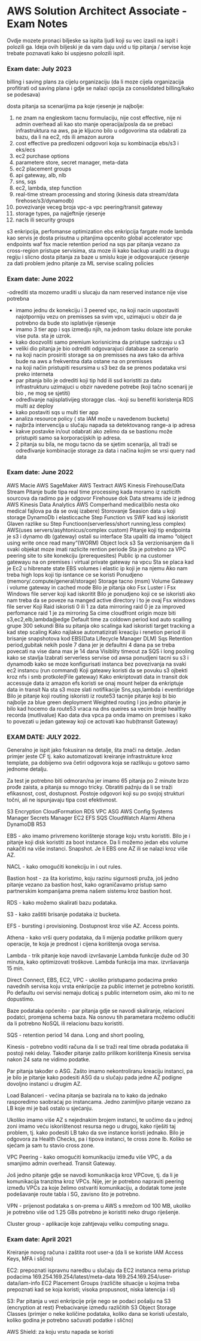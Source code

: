 # AWS Solution Architect Associate - Exam Notes
Ovdje mozete pronaci biljeske sa ispita ljudi koji su vec izasli na ispit i polozili ga. Ideja ovih biljeski je da vam daju uvid u tip pitanja / servise koje trebate poznavati kako bi uspjesno polozili ispit. 

### Exam date: July 2023  

billing i saving plans za cijelu organizaciju (da li moze cijela organizacija profitirati od saving plana i gdje se nalazi opcija za consolidated billing/kako se podesava)

dosta pitanja sa scenarijima pa koje rjesenje je najbolje: 
1) ne znam na engleskom tacnu formulaciju, nije cost effective, nije ni admin overhead ali kao sto manje operacija/posla da se prebaci infrastruktura na aws, pa je kljucno bilo u odgovorima sta odabrati za bazu, da li na ec2, rds ili amazon aurora
2) cost effective pa predlozeni odgovori koja su kombinacija ebs/s3 i eks/ecs
3) ec2 purchase options
4) parametere store, secret manager, meta-data
5) ec2 placement groups
6) api gateway, alb, nlb
7) sns, sqs
8) ec2, lambda, step function
9) real-time stream processing and storing (kinesis data stream/data firehose/s3/dynamodb)
10) povezivanje veceg broja vpc-a vpc peering/transit gateway
11) storage types, pa najjeftnije rjesenje
12) nacls ili security groups


s3 enkripcija, perfomanse optimization
ebs enkripcija
fargate mode
lambda kao servis je dosta prisutna u pitanjima opcenito
global accelerator
vpc endpoints
waf
fsx
macie
retention period na sqs
par pitanja vezano za cross-region pristupe servisima, sta moze ili kako backup uraditi za drugu regiju i slicno
dosta pitanja za baze u smislu koje je odgovarajuce rjesenje za dati problem
jedno pitanje za ML servise
scaling policies

### Exam date: June 2022
-odrediti sta mozemo uraditi u slucaju da nam reserved instance nije vise potrebna
- imamo jednu dx konekciju i 3 peered vpc, na koji nacin uspostaviti najotporniju vezu on premisses sa svim vpc, uzimajuci u obzir da je potrebno da bude sto isplativije rijesenje
- imamo 3 tier app i sqs izmedju njih, na jednom tasku dolaze iste poruke vise puta. sta je uzrok. 
- kako doozvoliti samo premium korisnicima da pristupe sadrzaju u s3
- veliki dio pitanja je bio odrediti odgovarajuci database za scenario
-  na koji nacin prosiriti storage sa on premisses na aws tako da arhiva bude na aws a frekventna data ostane na on premisses
- na koji način pristupiti resursima u s3 bez da se prenos podataka vrsi preko interneta
- par pitanja bilo je odrediti koji tip hdd ili ssd koristiti za datu infrastrukturu uzimajuci u obzir navedene potrebe (koji tačno scenarij je bio , ne mog se sjetiti)
- određivanje najisplativijeg storagge clas.
-koji su benefiti koristenja RDS multi az deploy
- kako postaviti sqs u multi tier app
- analiza resource policy ( sta IAM može u navedenom bucketu) 
- najbrža intervencija u slučaju napada sa detektovanog range-a ip adresa
- kakve postavke in/out odabrati ako zelimo da se bastionu može pristupiti samo sa korporacijskih ip adresa. 
- 2 pitanja su bila, ne mogu tacno da se sjetim scenarija, ali traži se određivanje kombinacije storage za data i načina kojim se vrsi query nad data

### Exam date: June 2022


AWS Macie
AWS SageMaker
AWS Textract
AWS Kinesis Firehouse/Data Stream
Pitanje bude tipa real time processing kada moramo iz razlicith sourcova da radimo pa je odgovor Firehouse dok Data streams ide iz jednog
AWS Kinesis Data Analytics
AWS Comperhand medical(bilo nesta oko medical fajlova pa da se ovaj izabere)
Storovanje Seasion data u koji storage 
DynamoDb i elasticcache
Step Function vs SWF kad koji iskoristit 
Glaven razlike su Step Functioon(serverless/short running,less complex)
AWS(uses servers/asyhtonicus/complex custom)
Pitanje koji tip endpointa je s3 i dynamo db (gateway) ostali su interface
Sta upaliti da imamo “object using write once read many”(WORM)
Object lock s3
Sa verzionisanjem da li svaki objekat moze imati razlicite rention periode
Sta je potrebno za VPC peering site to site konekciju (prerequesites)
Public ip na customer gatewayu na on premises 
i virtual private gateway na vpcu
Sta se placa kad je Ec2 u hibrenate state
EBS volumes i elastic ip koji je na njemu
Ako nam treba high Iops koji tip isntance ce se koristi
Ponudjeno (memory/.compute/general/storage) Storage tacno (msm)
Volume Gateawy i volume gateway in cached mode
Bilo je pitanja oko Fsx Luster i Fsx Windows file server koji kad iskoritit
Bilo je ponudjeno koji ce se iskoristi ako nam treba da se poveze na manged active directory i to je ovaj Fsx windows file server
Koji Raid iskoristi 0 ili 1 za data mirroring
raid 0 je za improved perfomance 
raid 1 je za mirroring
Sa cime cloudfront origin moze biti
s3,ec2,elb,lambda@edge
Default time za coldown period kod auto scalling grupe
300 sekundi
Bila su pitanja oko scalinga kad iskoristi target tracking a kad step scaling
Kako najlakse automatizirati kreaciju i renetion period ili brisanje snapshotova kod EBS(Data Lifecycle Manager DLM)
Sqs Retention period,gubitak nekih posle 7 dana jer je defaultni 4 dana pa se treba povecati na vise dana max je 14 dana
Visiblity timeout za SQS i long pooling kako se stavlja
Izabrati serverless servise od awsa ponudjeni tacni su s3 i dynamodb
kako se moze konfigurisati instanca bez povezivanja na svaki ec2 instancu (run command)
Koji gateawy koristi da se povuku s3 ojbekti kroz nfs i smb protkole(File gateway)
Kako enkriptovati data in transit dok accessuje data iz amazon efs
koristi se onaj mount helper da enkriptuje data in transit
Na sta s3 moze slati notifikacije
Sns,sqs,lambda i eventbridge
Bilo je pitanje koji routing iskoristi iz route53 tacnije pitanje koji bi bio najbolje za blue green deployment
Weighted routing 
I jos jedno pitanje je bilo kad hocemo da route53 vraca na dns queires sa vecim broje healthy recorda (mutlivalue)
Kao data dva vpca pa onda imamo on premises i kako to povezati u jedan gateway koji ce actovati kao hub(transit Gateway)

### EXAM DATE: JULY 2022.

Generalno je ispit jako fokusiran na detalje, šta znači na detalje. Jedan primjer jeste CF tj. kako automatizovati kreiranje infrastrukture kroz template, pa dobijemo sva četiri odgovora koja se razlikuju u gotovo samo jednome detalju.

Za test je potrebno biti odmoran/na jer imamo 65 pitanja po 2 minute brzo prođe zaista, a pitanja su mnogo tricky. Obratiti pažnju da li se traži efikasnost, cost, dostupnost. Postoje odgovori koji su po svojoj strukturi točni, ali ne ispunjavaju tipa cost efektivnost. 

S3 Encryption
CloudFormation
RDS
VPC
ASG
AWS Config
Systems Manager
Secrets Manager
EC2
EFS
SQS
CloudWatch Alarmi
Athena
DynamoDB
R53



EBS - ako imamo privremeno korištenje storage koju vrstu koristiti. Bilo je i pitanje koji disk koristiti za boot instance.
Da li možemo jedan ebs volume nakačiti na više instanci. 
Snapshot. Je li EBS one AZ ili se nalazi kroz više AZ. 

NACL - kako omogućiti konekciju in i out rules. 

Bastion host - za šta koristimo, koju razinu sigurnosti pruža, još jedno pitanje vezano za bastion host, kako ograničavamo pristup samo partnerskim kompanijama prema našem sistemu kroz bastion host. 

RDS - kako možemo skalirati bazu podataka. 

S3 - kako zaštiti brisanje podataka iz bucketa.

EFS - bursting i provisioning. Dostupnost kroz više AZ. Access points. 

Athena - kako vrši query podataka, da li mijenja podatke prilikom query operacije, te koja je prednost i cijena korištenja ovoga servisa. 

Lambda - trik pitanje koje navodi izvršavanje Lambda funkcije duže od 30 minuta, kako optimizovati troškove. Lambda funkcija ima max. izvršavanja 15 min. 


Direct Connect, EBS, EC2, VPC - ukoliko pristupamo podacima preko navednih servisa koju vrsta enkripcije za public internet je potrebno koristiti. Po defaultu ovi servisi nemaju doticaj s public internetom osim, ako mi to ne dopustimo. 

Baze podataka općenito - par pitanja gdje se navodi skaliranje, relacioni podatci, promjena schema baza. Na osnovu tih parametara možemo odlučiti da li potrebno NoSQL ili relacionu bazu koristiti.

SQS - retention period 14 dana. Long and short pooling,

Kinesis - potrebno voditi računa da li se traži real time obrada podataka ili postoji neki delay.
Također pitanje zašto prilikom korištenja Kinesis servisa nakon 24 sata ne vidimo podatke. 

Par pitanja također o ASG. Zašto imamo nekontroliranu kreaciju instanci, pa je bilo je pitanje kako podesiti ASG da u slučaju pada jedne AZ podigne dovoljno instanci u drugim AZ. 

Load Balanceri - većina pitanja se bazirala na to kako da jednako rasporedimo saobraćaj po instancama. Jedno zanimljivo pitanje vezano za LB koje mi je baš ostalo u sjećanju.

 Ukoliko imamo više AZ s nejednakim brojem instanci, te uočimo da u jednoj zoni imamo veću iskorištenost resursa nego u drugoj, kako riješiti taj problem, tj. kako podesiti LB tako da sve instance koristi jednako. Bilo je odgovora za Health Checks, pa i tipova instanci, te cross zone lb. Koliko se sjećam ja sam tu stavio cross zone. 

VPC Peering - kako omogućiti komunikaciju između više VPC, a da smanjimo admin overhead. Transit Gateway.

Još jedno pitanje gdje se navodi komunikacija kroz VPCove, tj. da li je komunikacija tranzitna kroz VPCs. Nije, jer je potrebno napraviti peering između VPCs za koje želimo ostvariti komunikaciju, a dodatak tome jeste podešavanje route tabla i SG, zavisno što je potrebno.

VPN - prijenost podataka s on-prema u AWS s mrežom od 100 MB, ukoliko je potrebno više od 1.25 GBs potrebno je koristiti neko drugo riješenje. 

Cluster group - aplikacije koje zahtjevaju veliku computing snagu.

### Exam date: April 2021  
Kreiranje novog računa i zaštita root user-a
(da li se koriste IAM Access Keys, MFA i slično)

EC2:
prepoznati ispravnu naredbu u slučaju da EC2 instanca nema pristup podacima
169.254.169.254/latest/meta-data
169.254.169.254/user-data/iam-info 
EC2 Placement Groups (različite situacije u kojima treba prepoznati kad se koja koristi; visoka propusnost, niska latencija i sl)

S3:
Par pitanja u vezi enkripcije prije nego se podaci pošalju na S3 (encryption at rest)
Prebacivanje između različitih S3 Object Storage Classes 
(primjer o neke količine podataka, koliko dana se koristi učestalo, koliko godina je potrebno sačuvati podatke i slično)

AWS Shield:
za koju vrstu napada se koristi  

